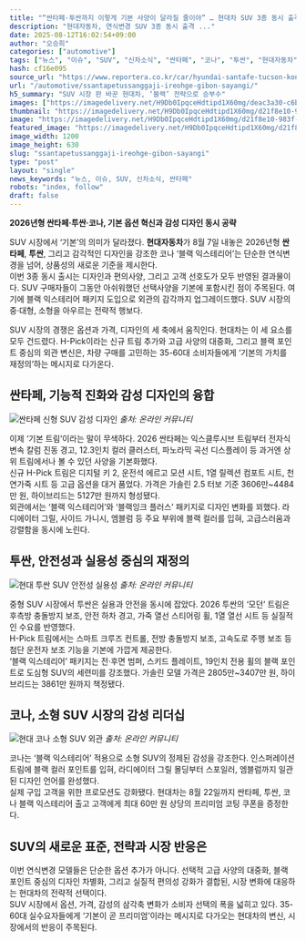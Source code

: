 ```yaml
---
title: "“싼타페·투싼까지 이렇게 기본 사양이 달라질 줄이야” … 현대차 SUV 3종 동시 출격에 반응이 심상치 않다"
description: "현대자동차, 연식변경 SUV 3종 동시 출격 ..."
date: 2025-08-12T16:02:54+09:00
author: "오승희"
categories: ["automotive"]
tags: ["뉴스", "이슈", "SUV", "신차소식", "싼타페", "코나", "투싼", "현대자동차", "자동차트렌드", "신차가격분석"]
hash: cf16e095
source_url: "https://www.reportera.co.kr/car/hyundai-santafe-tucson-kona-my/"
url: "/automotive/ssantapetussanggaji-ireohge-gibon-sayangi/"
h5_summary: "SUV 시장 판 바꾼 현대차, ‘블랙’ 전략으로 승부수"
images: ["https://imagedelivery.net/H9Db0IpqceHdtipd1X60mg/deac3a30-c6ba-4e98-ed34-d5710448b800/public", "https://imagedelivery.net/H9Db0IpqceHdtipd1X60mg/1b5ffeb1-909b-4d41-fbc7-99be36d77c00/public", "https://imagedelivery.net/H9Db0IpqceHdtipd1X60mg/d21f8e10-983f-4f08-a6c1-11385677f200/public", "https://imagedelivery.net/H9Db0IpqceHdtipd1X60mg/cca26012-f2ae-48e5-7bb0-5d21f7fd9100/public"]
thumbnail: "https://imagedelivery.net/H9Db0IpqceHdtipd1X60mg/d21f8e10-983f-4f08-a6c1-11385677f200/public"
image: "https://imagedelivery.net/H9Db0IpqceHdtipd1X60mg/d21f8e10-983f-4f08-a6c1-11385677f200/public"
featured_image: "https://imagedelivery.net/H9Db0IpqceHdtipd1X60mg/d21f8e10-983f-4f08-a6c1-11385677f200/public"
image_width: 1200
image_height: 630
slug: "ssantapetussanggaji-ireohge-gibon-sayangi"
type: "post"
layout: "single"
news_keywords: "뉴스, 이슈, SUV, 신차소식, 싼타페"
robots: "index, follow"
draft: false
---
```


**2026년형 싼타페·투싼·코나, 기본 옵션 혁신과 감성 디자인 동시 공략**

SUV 시장에서 ‘기본’의 의미가 달라졌다. **현대자동차**가 8월 7일 내놓은 2026년형 **싼타페**, **투싼**, 그리고 감각적인 디자인을 강조한 코나 ‘블랙 익스테리어’는 단순한 연식변경을 넘어, 상품성의 새로운 기준을 제시한다.  
이번 3종 동시 출시는 디자인과 편의사양, 그리고 고객 선호도가 모두 반영된 결과물이다. SUV 구매자들이 그동안 아쉬워했던 선택사양을 기본에 포함시킨 점이 주목된다. 여기에 블랙 익스테리어 패키지 도입으로 외관의 감각까지 업그레이드했다. SUV 시장의 중·대형, 소형을 아우르는 전략적 행보다.

SUV 시장의 경쟁은 옵션과 가격, 디자인의 세 축에서 움직인다. 현대차는 이 세 요소를 모두 건드렸다. H-Pick이라는 신규 트림 추가와 고급 사양의 대중화, 그리고 블랙 포인트 중심의 외관 변신은, 차량 구매를 고민하는 35-60대 소비자들에게 ‘기본의 가치를 재정의’하는 메시지로 다가온다.

## 싼타페, 기능적 진화와 감성 디자인의 융합

![싼타페 신형 SUV 감성 디자인](https://imagedelivery.net/H9Db0IpqceHdtipd1X60mg/deac3a30-c6ba-4e98-ed34-d5710448b800/public)
*출처: 온라인 커뮤니티*


이제 ‘기본 트림’이라는 말이 무색하다. 2026 싼타페는 익스클루시브 트림부터 전자식 변속 칼럼 진동 경고, 12.3인치 컬러 클러스터, 파노라믹 곡선 디스플레이 등 과거엔 상위 트림에서나 볼 수 있던 사양을 기본화했다.  
신규 H-Pick 트림은 디지털 키 2, 운전석 에르고 모션 시트, 1열 릴렉션 컴포트 시트, 천연가죽 시트 등 고급 옵션을 대거 품었다. 가격은 가솔린 2.5 터보 기준 3606만~4484만 원, 하이브리드는 5127만 원까지 형성됐다.  
외관에서는 ‘블랙 익스테리어’와 ‘블랙잉크 플러스’ 패키지로 디자인 변화를 꾀했다. 라디에이터 그릴, 사이드 가니시, 엠블럼 등 주요 부위에 블랙 컬러를 입혀, 고급스러움과 강렬함을 동시에 노린다.

## 투싼, 안전성과 실용성 중심의 재정의

![현대 투싼 SUV 안전성 실용성](https://imagedelivery.net/H9Db0IpqceHdtipd1X60mg/1b5ffeb1-909b-4d41-fbc7-99be36d77c00/public)
*출처: 온라인 커뮤니티*


중형 SUV 시장에서 투싼은 실용과 안전을 동시에 잡았다. 2026 투싼의 ‘모던’ 트림은 후측방 충돌방지 보조, 안전 하차 경고, 가죽 열선 스티어링 휠, 1열 열선 시트 등 실질적인 수요를 반영했다.  
H-Pick 트림에서는 스마트 크루즈 컨트롤, 전방 충돌방지 보조, 고속도로 주행 보조 등 첨단 운전자 보조 기능을 기본에 가깝게 제공한다.  
‘블랙 익스테리어’ 패키지는 전·후면 범퍼, 스키드 플레이트, 19인치 전용 휠의 블랙 포인트로 도심형 SUV의 세련미를 강조했다. 가솔린 모델 가격은 2805만~3407만 원, 하이브리드는 3861만 원까지 책정됐다.

## 코나, 소형 SUV 시장의 감성 리더십

![현대 코나 소형 SUV 외관](https://imagedelivery.net/H9Db0IpqceHdtipd1X60mg/cca26012-f2ae-48e5-7bb0-5d21f7fd9100/public)
*출처: 온라인 커뮤니티*


코나는 ‘블랙 익스테리어’ 적용으로 소형 SUV의 정제된 감성을 강조한다. 인스퍼레이션 트림에 블랙 컬러 포인트를 입혀, 라디에이터 그릴 몰딩부터 스포일러, 엠블럼까지 일관된 디자인 언어를 완성했다.  
실제 구입 고객을 위한 프로모션도 강화됐다. 현대차는 8월 22일까지 싼타페, 투싼, 코나 블랙 익스테리어 출고 고객에게 최대 60만 원 상당의 프리미엄 코팅 쿠폰을 증정한다.

## SUV의 새로운 표준, 전략과 시장 반응은

이번 연식변경 모델들은 단순한 옵션 추가가 아니다. 선택적 고급 사양의 대중화, 블랙 포인트 중심의 디자인 차별화, 그리고 실질적 편의성 강화가 결합된, 시장 변화에 대응하는 현대차의 전략적 선택이다.  
SUV 시장에서 옵션, 가격, 감성의 삼각축 변화가 소비자 선택의 폭을 넓히고 있다. 35-60대 실수요자들에게 ‘기본이 곧 프리미엄’이라는 메시지로 다가오는 현대차의 변신, 시장에서의 반응이 주목된다.
